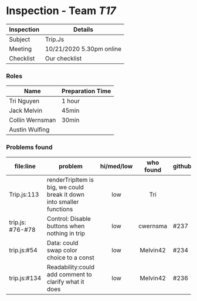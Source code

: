 # Inspection - Team *T17* 
 
| Inspection | Details |
| ----- | ----- |
| Subject | Trip.Js |
| Meeting | 10/21/2020 5.30pm online|
| Checklist | Our checklist |

### Roles

| Name | Preparation Time |
| ---- | ---- |
| Tri Nguyen | 1 hour |
| Jack Melvin | 45min |
| Collin Wernsman | 30min |
| Austin Wulfing |  |

### Problems found

| file:line | problem | hi/med/low | who found | github#  |
| --- | --- | :---: | :---: | --- |
| Trip.js:113 | renderTripItem is big, we could break it down into smaller functions | low | Tri | |
| trip.js: #76-#78 | Control: Disable buttons when nothing in trip | low | cwernsma | #237 |
| trip.js:#54 | Data: could swap color choice to a const | low | Melvin42 | #234 |
| trip.js:#134 | Readability:could add comment to clarify what it does | low | Melvin42 | #236 |
